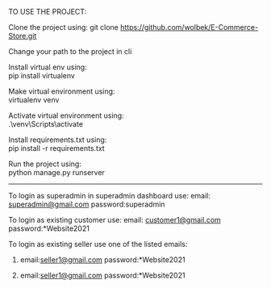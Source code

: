 TO USE THE PROJECT:

Clone the project using:
git clone https://github.com/wolbek/E-Commerce-Store.git

Change your path to the project in cli

Install virtual env using:  
pip install virtualenv  

Make virtual environment using:  
virtualenv venv  

Activate virtual environment using:  
.\venv\Scripts\activate  

Install requirements.txt using:  
pip install -r requirements.txt  

Run the project using:  
python manage.py runserver  

------------------------------------------------------------

To login as superadmin in superadmin dashboard use:
email: superadmin@gmail.com
password:superadmin

To login as existing customer use:
email: customer1@gmail.com
password:*Website2021

To login as existing seller use one of the listed emails:
1)  email:seller1@gmail.com
    password:*Website2021

2)  email:seller1@gmail.com
    password:*Website2021


